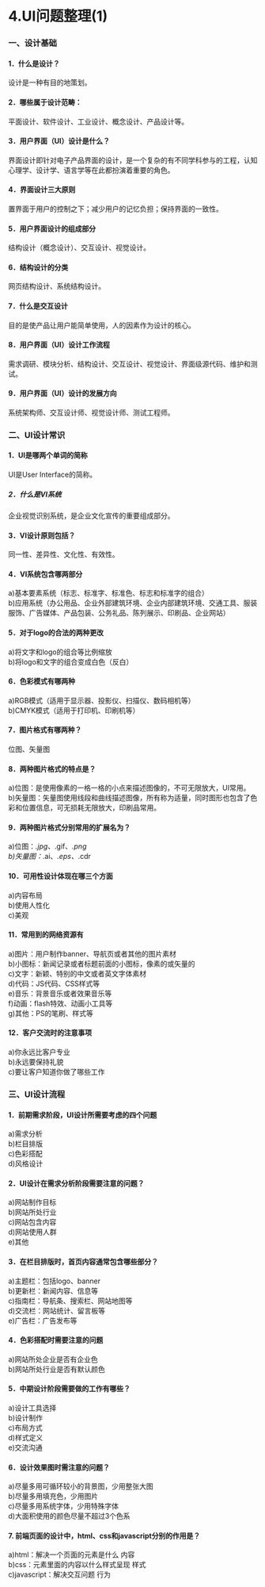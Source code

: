 # 4.UI问题整理(1)
### 一、设计基础
#### 1．什么是设计？
设计是一种有目的地策划。  
#### 2．哪些属于设计范畴：
平面设计、软件设计、工业设计、概念设计、产品设计等。
#### 3．用户界面（UI）设计是什么？
界面设计即针对电子产品界面的设计，是一个复杂的有不同学科参与的工程，认知心理学、设计学、语言学等在此都扮演着重要的角色。  
#### 4．界面设计三大原则
置界面于用户的控制之下；减少用户的记忆负担；保持界面的一致性。  
#### 5．用户界面设计的组成部分
结构设计（概念设计）、交互设计、视觉设计。  
#### 6．结构设计的分类
网页结构设计、系统结构设计。
#### 7．什么是交互设计
目的是使产品让用户能简单使用，人的因素作为设计的核心。  
#### 8．用户界面（UI）设计工作流程
需求调研、模块分析、结构设计、交互设计、视觉设计、界面级源代码、维护和测试。  
#### 9．用户界面（UI）设计的发展方向
系统架构师、交互设计师、视觉设计师、测试工程师。  
### 二、UI设计常识
#### 1．UI是哪两个单词的简称
UI是User Interface的简称。
##### 2．什么是VI系统
企业视觉识别系统，是企业文化宣传的重要组成部分。
#### 3．VI设计原则包括？
同一性、差异性、文化性、有效性。
#### 4．VI系统包含哪两部分
a)基本要素系统（标志、标准字、标准色、标志和标准字的组合）  
b)应用系统（办公用品、企业外部建筑环境、企业内部建筑环境、交通工具、服装服饰、广告媒体、产品包装、公务礼品、陈列展示、印刷品、企业网站）
#### 5．对于logo的合法的两种更改
a)将文字和logo的组合等比例缩放  
b)将logo和文字的组合变成白色（反白）
#### 6．色彩模式有哪两种
a)RGB模式（适用于显示器、投影仪、扫描仪、数码相机等）  
b)CMYK模式（适用于打印机、印刷机等）  
#### 7．图片格式有哪两种？
位图、矢量图
#### 8．两种图片格式的特点是？
a)位图：是使用像素的一格一格的小点来描述图像的，不可无限放大，UI常用。  
b)矢量图：矢量图使用线段和曲线描述图像，所有称为适量，同时图形也包含了色彩和位置信息，可无损耗无限放大，印刷品常用。
#### 9．两种图片格式分别常用的扩展名为？
a)位图：*.jpg、*.gif、*.png   
b)矢量图：*.ai、*.eps、*.cdr 
#### 10．可用性设计体现在哪三个方面
a)内容布局  
b)使用人性化  
c)美观
#### 11．常用到的网络资源有
a)图片：用户制作banner、导航页或者其他的图片素材  
b)小图标：新闻记录或者标题前面的小图标，像素的或矢量的  
c)文字：新颖、特别的中文或者英文字体素材  
d)代码：JS代码、CSS样式等  
e)音乐：背景音乐或者效果音乐等  
f)动画：flash特效、动画小工具等  
g)其他：PS的笔刷、样式等
#### 12．客户交流时的注意事项
a)你永远比客户专业  
b)永远要保持礼貌  
c)要让客户知道你做了哪些工作
### 三、UI设计流程
#### 1．前期需求阶段，UI设计所需要考虑的四个问题
a)需求分析  
b)栏目排版  
c)色彩搭配  
d)风格设计
#### 2．UI设计在需求分析阶段需要注意的问题？
a)网站制作目标  
b)网站所处行业  
c)网站包含内容  
d)网站使用人群  
e)其他
#### 3．在栏目排版时，首页内容通常包含哪些部分？
a)主题栏：包括logo、banner  
b)更新栏：新闻内容、信息等  
c)指南栏：导航条、搜索栏、网站地图等  
d)交流栏：网站统计、留言板等  
e)广告栏：广告发布等
#### 4．色彩搭配时需要注意的问题
a)网站所处企业是否有企业色  
b)网站所处行业是否有默认颜色
#### 5．中期设计阶段需要做的工作有哪些？
a)设计工具选择  
b)设计制作  
c)布局方式  
d)样式定义  
e)交流沟通
#### 6．设计效果图时需注意的问题？
a)尽量多用可循环较小的背景图，少用整张大图  
b)尽量多用填充色，少用图片  
c)尽量多用系统字体，少用特殊字体  
d)大面积使用的颜色尽量不超过3个色系  
#### 7. 前端页面的设计中，html、css和javascript分别的作用是？
a)html：解决一个页面的元素是什么 内容  
b)css：元素里面的内容以什么样式呈现  样式  
c)javascript：解决交互问题  行为  
